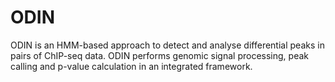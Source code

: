 # ODIN

ODIN is an HMM-based approach to detect and analyse differential peaks in pairs of ChIP-seq data. ODIN performs genomic signal processing, peak calling and p-value calculation in an integrated framework.
